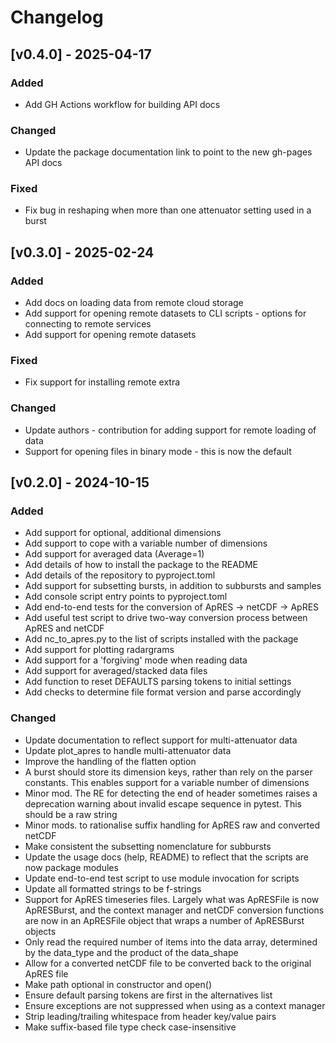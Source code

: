 # Changelog

## [v0.4.0] - 2025-04-17

### Added

- Add GH Actions workflow for building API docs

### Changed

- Update the package documentation link to point to the new gh-pages API docs

### Fixed

- Fix bug in reshaping when more than one attenuator setting used in a burst

## [v0.3.0] - 2025-02-24

### Added

- Add docs on loading data from remote cloud storage
- Add support for opening remote datasets to CLI scripts - options for connecting to remote services
- Add support for opening remote datasets

### Fixed

- Fix support for installing remote extra

### Changed

- Update authors - contribution for adding support for remote loading of data
- Support for opening files in binary mode - this is now the default

## [v0.2.0] - 2024-10-15

### Added

- Add support for optional, additional dimensions
- Add support to cope with a variable number of dimensions
- Add support for averaged data (Average=1)
- Add details of how to install the package to the README
- Add details of the repository to pyproject.toml
- Add support for subsetting bursts, in addition to subbursts and samples
- Add console script entry points to pyproject.toml
- Add end-to-end tests for the conversion of ApRES -> netCDF -> ApRES
- Add useful test script to drive two-way conversion process between ApRES and netCDF
- Add nc_to_apres.py to the list of scripts installed with the package
- Add support for plotting radargrams
- Add support for a 'forgiving' mode when reading data
- Add support for averaged/stacked data files
- Add function to reset DEFAULTS parsing tokens to initial settings
- Add checks to determine file format version and parse accordingly

### Changed

- Update documentation to reflect support for multi-attenuator data
- Update plot_apres to handle multi-attenuator data
- Improve the handling of the flatten option
- A burst should store its dimension keys, rather than rely on the parser constants.  This enables support for a variable number of dimensions
- Minor mod.  The RE for detecting the end of header sometimes raises a deprecation warning about invalid escape sequence in pytest.  This should be a raw string
- Minor mods. to rationalise suffix handling for ApRES raw and converted netCDF
- Make consistent the subsetting nomenclature for subbursts
- Update the usage docs (help, README) to reflect that the scripts are now package modules
- Update end-to-end test script to use module invocation for scripts
- Update all formatted strings to be f-strings
- Support for ApRES timeseries files.  Largely what was ApRESFile is now ApRESBurst, and the context manager and netCDF conversion functions are now in an ApRESFile object that wraps a number of ApRESBurst objects
- Only read the required number of items into the data array, determined by the data_type and the product of the data_shape
- Allow for a converted netCDF file to be converted back to the original ApRES file
- Make path optional in constructor and open()
- Ensure default parsing tokens are first in the alternatives list
- Ensure exceptions are not suppressed when using as a context manager
- Strip leading/trailing whitespace from header key/value pairs
- Make suffix-based file type check case-insensitive

